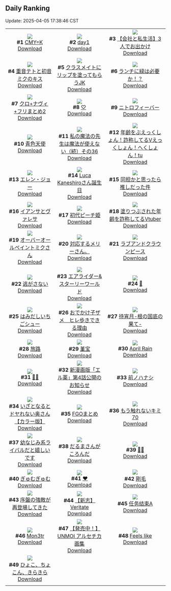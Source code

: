 ## Daily Ranking
Update: 2025-04-05 17:38:46 CST

|      |      |      |
| :----: | :----: | :----: |
| ![](https://i.pixiv.re/c/240x480/img-master/img/2025/04/03/00/00/07/128890907_p0_master1200.jpg)<br>**#1** [CMY=K](https://www.pixiv.net/artworks/128890907)<br>[Download](https://i.pixiv.re/img-original/img/2025/04/03/00/00/07/128890907_p0.png) | ![](https://i.pixiv.re/c/240x480/img-master/img/2025/04/03/01/53/30/128894942_p0_master1200.jpg)<br>**#2** [day1](https://www.pixiv.net/artworks/128894942)<br>[Download](https://i.pixiv.re/img-original/img/2025/04/03/01/53/30/128894942_p0.jpg) | ![](https://i.pixiv.re/c/240x480/img-master/img/2025/04/04/12/00/17/128938029_p0_master1200.jpg)<br>**#3** [【会社と私生活】3人でお出かけ](https://www.pixiv.net/artworks/128938029)<br>[Download](https://i.pixiv.re/img-original/img/2025/04/04/12/00/17/128938029_p0.jpg) |
| ![](https://i.pixiv.re/c/240x480/img-master/img/2025/04/03/00/00/05/128890892_p0_master1200.jpg)<br>**#4** [重音テトと初音ミクのキス](https://www.pixiv.net/artworks/128890892)<br>[Download](https://i.pixiv.re/img-original/img/2025/04/03/00/00/05/128890892_p0.jpg) | ![](https://i.pixiv.re/c/240x480/img-master/img/2025/04/03/21/26/49/128918696_p0_master1200.jpg)<br>**#5** [クラスメイトにリップを塗ってもらうJK](https://www.pixiv.net/artworks/128918696)<br>[Download](https://i.pixiv.re/img-original/img/2025/04/03/21/26/49/128918696_p0.jpg) | ![](https://i.pixiv.re/c/240x480/img-master/img/2025/04/04/07/30/02/128933696_p0_master1200.jpg)<br>**#6** [ランチに緑は必要か！？](https://www.pixiv.net/artworks/128933696)<br>[Download](https://i.pixiv.re/img-original/img/2025/04/04/07/30/02/128933696_p0.jpg) |
| ![](https://i.pixiv.re/c/240x480/img-master/img/2025/04/04/00/00/44/128925048_p0_master1200.jpg)<br>**#7** [クロ+ナヴィ+フリまとめ2](https://www.pixiv.net/artworks/128925048)<br>[Download](https://i.pixiv.re/img-original/img/2025/04/04/00/00/44/128925048_p0.jpg) | ![](https://i.pixiv.re/c/240x480/img-master/img/2025/04/04/01/11/35/128927675_p0_master1200.jpg)<br>**#8** [♡](https://www.pixiv.net/artworks/128927675)<br>[Download](https://i.pixiv.re/img-original/img/2025/04/04/01/11/35/128927675_p0.jpg) | ![](https://i.pixiv.re/c/240x480/img-master/img/2025/04/04/00/00/13/128924879_p0_master1200.jpg)<br>**#9** [ニトロフィーバー](https://www.pixiv.net/artworks/128924879)<br>[Download](https://i.pixiv.re/img-original/img/2025/04/04/00/00/13/128924879_p0.jpg) |
| ![](https://i.pixiv.re/c/240x480/img-master/img/2025/04/04/20/12/35/128950311_p0_master1200.jpg)<br>**#10** [青色天使](https://www.pixiv.net/artworks/128950311)<br>[Download](https://i.pixiv.re/img-original/img/2025/04/04/20/12/35/128950311_p0.jpg) | ![](https://i.pixiv.re/c/240x480/img-master/img/2025/04/03/00/00/41/128891115_p0_master1200.jpg)<br>**#11** [私の魔法の先生は魔法が使えない（続）その36](https://www.pixiv.net/artworks/128891115)<br>[Download](https://i.pixiv.re/img-original/img/2025/04/03/00/00/41/128891115_p0.jpg) | ![](https://i.pixiv.re/c/240x480/img-master/img/2025/04/03/21/13/56/128918224_p0_master1200.jpg)<br>**#12** [年齢をぶえっくしょん！詐称してるVえっくしょん！へくしょん！tu](https://www.pixiv.net/artworks/128918224)<br>[Download](https://i.pixiv.re/img-original/img/2025/04/03/21/13/56/128918224_p0.png) |
| ![](https://i.pixiv.re/c/240x480/img-master/img/2025/04/03/00/30/03/128892471_p0_master1200.jpg)<br>**#13** [エレン・ジョー](https://www.pixiv.net/artworks/128892471)<br>[Download](https://i.pixiv.re/img-original/img/2025/04/03/00/30/03/128892471_p0.jpg) | ![](https://i.pixiv.re/c/240x480/img-master/img/2025/04/03/21/35/36/128919066_p0_master1200.jpg)<br>**#14** [Luca Kaneshiroさん誕生日](https://www.pixiv.net/artworks/128919066)<br>[Download](https://i.pixiv.re/img-original/img/2025/04/03/21/35/36/128919066_p0.jpg) | ![](https://i.pixiv.re/c/240x480/img-master/img/2025/04/04/00/00/07/128924827_p0_master1200.jpg)<br>**#15** [同担かと思ったら推しだった件](https://www.pixiv.net/artworks/128924827)<br>[Download](https://i.pixiv.re/img-original/img/2025/04/04/00/00/07/128924827_p0.png) |
| ![](https://i.pixiv.re/c/240x480/img-master/img/2025/04/03/01/20/14/128894133_p0_master1200.jpg)<br>**#16** [イアンサとヴァレサ](https://www.pixiv.net/artworks/128894133)<br>[Download](https://i.pixiv.re/img-original/img/2025/04/03/01/20/14/128894133_p0.jpg) | ![](https://i.pixiv.re/c/240x480/img-master/img/2025/04/03/01/20/24/128894143_p0_master1200.jpg)<br>**#17** [初代ピーチ姫](https://www.pixiv.net/artworks/128894143)<br>[Download](https://i.pixiv.re/img-original/img/2025/04/03/01/20/24/128894143_p0.png) | ![](https://i.pixiv.re/c/240x480/img-master/img/2025/04/04/21/07/17/128952479_p0_master1200.jpg)<br>**#18** [塗りつぶされた年齢を詐称してるVtuber](https://www.pixiv.net/artworks/128952479)<br>[Download](https://i.pixiv.re/img-original/img/2025/04/04/21/07/17/128952479_p0.png) |
| ![](https://i.pixiv.re/c/240x480/img-master/img/2025/04/03/00/26/58/128892342_p0_master1200.jpg)<br>**#19** [オーバーオールペイントミクさん](https://www.pixiv.net/artworks/128892342)<br>[Download](https://i.pixiv.re/img-original/img/2025/04/03/00/26/58/128892342_p0.jpg) | ![](https://i.pixiv.re/c/240x480/img-master/img/2025/04/03/02/53/53/128896080_p0_master1200.jpg)<br>**#20** [対応するメリーさん。](https://www.pixiv.net/artworks/128896080)<br>[Download](https://i.pixiv.re/img-original/img/2025/04/03/02/53/53/128896080_p0.jpg) | ![](https://i.pixiv.re/c/240x480/img-master/img/2025/04/04/00/00/16/128924907_p0_master1200.jpg)<br>**#21** [ラブアンドクラウンピース](https://www.pixiv.net/artworks/128924907)<br>[Download](https://i.pixiv.re/img-original/img/2025/04/04/00/00/16/128924907_p0.jpg) |
| ![](https://i.pixiv.re/c/240x480/img-master/img/2025/04/03/20/57/03/128917525_p0_master1200.jpg)<br>**#22** [逃がさない](https://www.pixiv.net/artworks/128917525)<br>[Download](https://i.pixiv.re/img-original/img/2025/04/03/20/57/03/128917525_p0.jpg) | ![](https://i.pixiv.re/c/240x480/img-master/img/2025/04/03/21/40/21/128919267_p0_master1200.jpg)<br>**#23** [エアライダー&スターリーワールド](https://www.pixiv.net/artworks/128919267)<br>[Download](https://i.pixiv.re/img-original/img/2025/04/03/21/40/21/128919267_p0.jpg) | ![](https://i.pixiv.re/c/240x480/img-master/img/2025/04/03/02/49/29/128896058_p0_master1200.jpg)<br>**#24** [👖](https://www.pixiv.net/artworks/128896058)<br>[Download](https://i.pixiv.re/img-original/img/2025/04/03/02/49/29/128896058_p0.png) |
| ![](https://i.pixiv.re/c/240x480/img-master/img/2025/04/04/20/30/01/128950951_p0_master1200.jpg)<br>**#25** [はみだしいちごシュー](https://www.pixiv.net/artworks/128950951)<br>[Download](https://i.pixiv.re/img-original/img/2025/04/04/20/30/01/128950951_p0.png) | ![](https://i.pixiv.re/c/240x480/img-master/img/2025/04/04/11/22/42/128937220_p0_master1200.jpg)<br>**#26** [おでかけ子ザメ　ヒレ歩きできる理由](https://www.pixiv.net/artworks/128937220)<br>[Download](https://i.pixiv.re/img-original/img/2025/04/04/11/22/42/128937220_p0.jpg) | ![](https://i.pixiv.re/c/240x480/img-master/img/2025/04/04/00/00/09/128924851_p0_master1200.jpg)<br>**#27** [待宵月-根の国底の果て-](https://www.pixiv.net/artworks/128924851)<br>[Download](https://i.pixiv.re/img-original/img/2025/04/04/00/00/09/128924851_p0.jpg) |
| ![](https://i.pixiv.re/c/240x480/img-master/img/2025/04/03/00/00/07/128890915_p0_master1200.jpg)<br>**#28** [旅路](https://www.pixiv.net/artworks/128890915)<br>[Download](https://i.pixiv.re/img-original/img/2025/04/03/00/00/07/128890915_p0.jpg) | ![](https://i.pixiv.re/c/240x480/img-master/img/2025/04/04/13/41/48/128940025_p0_master1200.jpg)<br>**#29** [堇宝](https://www.pixiv.net/artworks/128940025)<br>[Download](https://i.pixiv.re/img-original/img/2025/04/04/13/41/48/128940025_p0.jpg) | ![](https://i.pixiv.re/c/240x480/img-master/img/2025/04/04/16/44/54/128943768_p0_master1200.jpg)<br>**#30** [April Rain](https://www.pixiv.net/artworks/128943768)<br>[Download](https://i.pixiv.re/img-original/img/2025/04/04/16/44/54/128943768_p0.png) |
| ![](https://i.pixiv.re/c/240x480/img-master/img/2025/04/04/00/00/11/128924864_p0_master1200.jpg)<br>**#31** [🩵🩶](https://www.pixiv.net/artworks/128924864)<br>[Download](https://i.pixiv.re/img-original/img/2025/04/04/00/00/11/128924864_p0.png) | ![](https://i.pixiv.re/c/240x480/img-master/img/2025/04/04/11/52/12/128937779_p0_master1200.jpg)<br>**#32** [新漫画版「エル薬」第4話公開のお知らせ](https://www.pixiv.net/artworks/128937779)<br>[Download](https://i.pixiv.re/img-original/img/2025/04/04/11/52/12/128937779_p0.png) | ![](https://i.pixiv.re/c/240x480/img-master/img/2025/04/04/00/30/02/128926265_p0_master1200.jpg)<br>**#33** [前ノハナシ](https://www.pixiv.net/artworks/128926265)<br>[Download](https://i.pixiv.re/img-original/img/2025/04/04/00/30/02/128926265_p0.jpg) |
| ![](https://i.pixiv.re/c/240x480/img-master/img/2025/04/03/00/03/17/128891371_p0_master1200.jpg)<br>**#34** [いざとなるとドヤれない奥さん【カラー版】](https://www.pixiv.net/artworks/128891371)<br>[Download](https://i.pixiv.re/img-original/img/2025/04/03/00/03/17/128891371_p0.jpg) | ![](https://i.pixiv.re/c/240x480/img-master/img/2025/04/03/00/01/20/128891222_p0_master1200.jpg)<br>**#35** [FGOまとめ](https://www.pixiv.net/artworks/128891222)<br>[Download](https://i.pixiv.re/img-original/img/2025/04/03/00/01/20/128891222_p0.png) | ![](https://i.pixiv.re/c/240x480/img-master/img/2025/04/03/14/15/17/128906858_p0_master1200.jpg)<br>**#36** [もう触れないキミ70](https://www.pixiv.net/artworks/128906858)<br>[Download](https://i.pixiv.re/img-original/img/2025/04/03/14/15/17/128906858_p0.jpg) |
| ![](https://i.pixiv.re/c/240x480/img-master/img/2025/04/03/18/14/47/128912239_p0_master1200.jpg)<br>**#37** [幼なじみ系ライバルだと嬉しいです](https://www.pixiv.net/artworks/128912239)<br>[Download](https://i.pixiv.re/img-original/img/2025/04/03/18/14/47/128912239_p0.jpg) | ![](https://i.pixiv.re/c/240x480/img-master/img/2025/04/04/07/04/08/128933326_p0_master1200.jpg)<br>**#38** [だるまさんがころんだ](https://www.pixiv.net/artworks/128933326)<br>[Download](https://i.pixiv.re/img-original/img/2025/04/04/07/04/08/128933326_p0.jpg) | ![](https://i.pixiv.re/c/240x480/img-master/img/2025/04/04/00/00/12/128924866_p0_master1200.jpg)<br>**#39** [🌸🤍](https://www.pixiv.net/artworks/128924866)<br>[Download](https://i.pixiv.re/img-original/img/2025/04/04/00/00/12/128924866_p0.jpg) |
| ![](https://i.pixiv.re/c/240x480/img-master/img/2025/04/03/20/45/58/128917173_p0_master1200.jpg)<br>**#40** [ぎゅむぎゅむ](https://www.pixiv.net/artworks/128917173)<br>[Download](https://i.pixiv.re/img-original/img/2025/04/03/20/45/58/128917173_p0.jpg) | ![](https://i.pixiv.re/c/240x480/img-master/img/2025/04/03/00/00/05/128890889_p0_master1200.jpg)<br>**#41** [❤](https://www.pixiv.net/artworks/128890889)<br>[Download](https://i.pixiv.re/img-original/img/2025/04/03/00/00/05/128890889_p0.jpg) | ![](https://i.pixiv.re/c/240x480/img-master/img/2025/04/03/05/44/12/128898408_p0_master1200.jpg)<br>**#42** [剛毛](https://www.pixiv.net/artworks/128898408)<br>[Download](https://i.pixiv.re/img-original/img/2025/04/03/05/44/12/128898408_p0.png) |
| ![](https://i.pixiv.re/c/240x480/img-master/img/2025/04/03/15/08/56/128907849_p0_master1200.jpg)<br>**#43** [序盤の強敵が再登場してきた](https://www.pixiv.net/artworks/128907849)<br>[Download](https://i.pixiv.re/img-original/img/2025/04/03/15/08/56/128907849_p0.jpg) | ![](https://i.pixiv.re/c/240x480/img-master/img/2025/04/04/18/30/28/128946702_p0_master1200.jpg)<br>**#44** [【新志】Veritate](https://www.pixiv.net/artworks/128946702)<br>[Download](https://i.pixiv.re/img-original/img/2025/04/04/18/30/28/128946702_p0.png) | ![](https://i.pixiv.re/c/240x480/img-master/img/2025/04/03/19/00/08/128913563_p0_master1200.jpg)<br>**#45** [任务结束A](https://www.pixiv.net/artworks/128913563)<br>[Download](https://i.pixiv.re/img-original/img/2025/04/03/19/00/08/128913563_p0.jpg) |
| ![](https://i.pixiv.re/c/240x480/img-master/img/2025/04/03/13/25/46/128905928_p0_master1200.jpg)<br>**#46** [Mon3tr](https://www.pixiv.net/artworks/128905928)<br>[Download](https://i.pixiv.re/img-original/img/2025/04/03/13/25/46/128905928_p0.jpg) | ![](https://i.pixiv.re/c/240x480/img-master/img/2025/04/04/19/02/57/128947809_p0_master1200.jpg)<br>**#47** [【発売中！】UNMOI アルセチカ画集](https://www.pixiv.net/artworks/128947809)<br>[Download](https://i.pixiv.re/img-original/img/2025/04/04/19/02/57/128947809_p0.jpg) | ![](https://i.pixiv.re/c/240x480/img-master/img/2025/04/04/09/51/50/128906940_p0_master1200.jpg)<br>**#48** [Feels like](https://www.pixiv.net/artworks/128906940)<br>[Download](https://i.pixiv.re/img-original/img/2025/04/04/09/51/50/128906940_p0.png) |
| ![](https://i.pixiv.re/c/240x480/img-master/img/2025/04/03/11/46/41/128903932_p0_master1200.jpg)<br>**#49** [ひょこ、ちょこん、きらきら](https://www.pixiv.net/artworks/128903932)<br>[Download](https://i.pixiv.re/img-original/img/2025/04/03/11/46/41/128903932_p0.jpg) |
|      |      |
